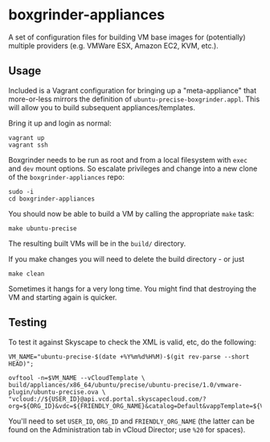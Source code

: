# boxgrinder-appliances

A set of configuration files for building VM base images for (potentially)
multiple providers (e.g. VMWare ESX, Amazon EC2, KVM, etc.).

## Usage

Included is a Vagrant configuration for bringing up a "meta-appliance" that
more-or-less mirrors the definition of `ubuntu-precise-boxgrinder.appl`.
This will allow you to build subsequent appliances/templates.

Bring it up and login as normal:

    vagrant up
    vagrant ssh

Boxgrinder needs to be run as root and from a local filesystem with `exec`
and `dev` mount options. So escalate privileges and change into a new clone
of the `boxgrinder-appliances` repo:

    sudo -i
    cd boxgrinder-appliances

You should now be able to build a VM by calling the appropriate `make` task:

    make ubuntu-precise

The resulting built VMs will be in the `build/` directory.

If you make changes you will need to delete the build directory - or just

    make clean

Sometimes it hangs for a very long time. You might find that destroying the VM
and starting again is quicker.

## Testing

To test it against Skyscape to check the XML is valid, etc, do the following:

    VM_NAME="ubuntu-precise-$(date +%Y%m%d%H%M)-$(git rev-parse --short HEAD)";

    ovftool -n=$VM_NAME --vCloudTemplate \
    build/appliances/x86_64/ubuntu/precise/ubuntu-precise/1.0/vmware-plugin/ubuntu-precise.ova \
    "vcloud://${USER_ID}@api.vcd.portal.skyscapecloud.com/?org=${ORG_ID}&vdc=${FRIENDLY_ORG_NAME}&catalog=Default&vappTemplate=${VM_NAME}"

You'll need to set `USER_ID`, `ORG_ID` and `FRIENDLY_ORG_NAME` (the latter can
be found on the Administration tab in vCloud Director; use `%20` for spaces).
